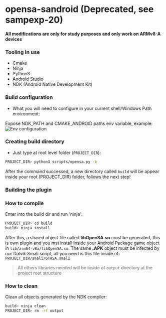 # opensa-sandroid (Deprecated, see sampexp-20)
**All modifications are only for study purposes and only work on ARMv8-A devices**

### Tooling in use
- Cmake
- Ninja
- Python3
- Android Studio
- NDK (Android Native Development Kit)

### Build configuration
- What you will need to configure in your current shell/Windows Path environment:

Expose NDK_PATH and CMAKE_ANDROID paths env variable, example:
![Env configuration](assets/envvar.jpeg)

### Creating build directory
- Just type at root level folder (```PROJECT_DIR```):

~~~bash
PROJECT_DIR> python3 scripts/opensa.py -b
~~~

After the command successed, a new directory called ```build``` will be appear inside your root (PROJECT_DIR) folder, follows the next step!

### Building the plugin

### How to compile
Enter into the build dir and run 'ninja':
~~~bash
PROJECT_DIR> cd build
build> ninja install
~~~

After this, a shared object file called **libOpenSA.so** must be generated, this is own plugin and you mst install inside your Android Package game object in ```lib/arm64-v8a/libOpenSA.so```. The same **.APK** object must be infected by our Dalvik Smali script, all you need is this file inside of: ```PROJECT_DIR/smali/GTASA.smali```

> All others libraries needed will be inside of `output` directory at the project root structure
### How to clean
Clean all objects generated by the NDK compiler:
~~~bash
build> ninja clean
PROJECT_DIR> rm -rf output
~~~

